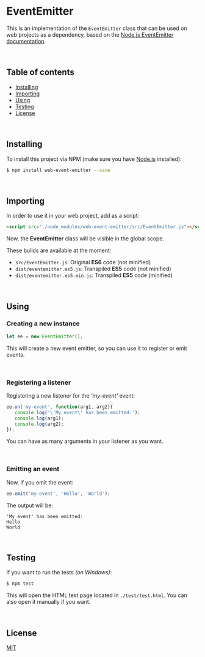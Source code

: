 # EventEmitter
This is an implementation of the `EventEmitter` class that can be used on web projects as a dependency, based on the [Node.js EventEmitter documentation](https://nodejs.org/api/events.html).

<br>

## Table of contents
- [Installing](#installing)
- [Importing](#importing)
- [Using](#using)
- [Testing](#testing)
- [License](#license)

<br>

## Installing
To install this project via NPM (make sure you have [Node.js](https://nodejs.org) installed):
```sh
$ npm install web-event-emitter --save
```

<br>

## Importing
In order to use it in your web project, add as a script:
```html
<script src="./node_modules/web-event-emitter/src/EventEmitter.js"></script>
```
Now, the **EventEmitter** class will be visible in the global scope.

These builds are available at the moment:
- `src/EventEmitter.js`: Original **ES6** code (not minified)
- `dist/eventemitter.es5.js`: Transpiled **ES5** code (not minified)
- `dist/eventemitter.es5.min.js`: Transpiled **ES5** code (minified)

<br>

## Using
### Creating a new instance
```js
let ee = new EventEmitter();
```
This will create a new event emitter, so you can use it to register or emit events.

<br>

### Registering a listener
Registering a new listener for the *'my-event'* event:
```js
ee.on('my-event', function(arg1, arg2){
   console.log('\'My event\' has been emitted:');
   console.log(arg1);
   console.log(arg2);
});
```
You can have as many arguments in your listener as you want.

<br>

### Emitting an event
Now, if you emit the event:
```js
ee.emit('my-event', 'Hello', 'World');
```

The output will be:
```
'My event' has been emitted:
Hello
World
```

<br>

## Testing
If you want to run the tests *(on Windows)*:
```sh
$ npm test
```
This will open the HTML test page located in `./test/test.html`. You can also open it manually if you want.

<br>

## License
[MIT](https://github.com/Potentii/EventEmitter/blob/master/LICENSE.txt)
